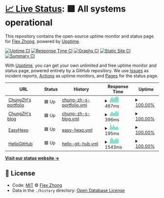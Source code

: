 # [📈 Live Status](https://ChungZH.github.io/upptime): <!--live status--> **🟩 All systems operational**

This repository contains the open-source uptime monitor and status page for [Flex Zhong](https://chungzh.cn/), powered by [Upptime](https://github.com/upptime/upptime).

[![Uptime CI](https://github.com/koj-co/upptime/workflows/Uptime%20CI/badge.svg)](https://github.com/koj-co/upptime/actions?query=workflow%3A%22Uptime+CI%22)
[![Response Time CI](https://github.com/koj-co/upptime/workflows/Response%20Time%20CI/badge.svg)](https://github.com/koj-co/upptime/actions?query=workflow%3A%22Response+Time+CI%22)
[![Graphs CI](https://github.com/koj-co/upptime/workflows/Graphs%20CI/badge.svg)](https://github.com/koj-co/upptime/actions?query=workflow%3A%22Graphs+CI%22)
[![Static Site CI](https://github.com/koj-co/upptime/workflows/Static%20Site%20CI/badge.svg)](https://github.com/koj-co/upptime/actions?query=workflow%3A%22Static+Site+CI%22)
[![Summary CI](https://github.com/koj-co/upptime/workflows/Summary%20CI/badge.svg)](https://github.com/koj-co/upptime/actions?query=workflow%3A%22Summary+CI%22)

With [Upptime](https://upptime.js.org), you can get your own unlimited and free uptime monitor and status page, powered entirely by a GitHub repository. We use [Issues](https://github.com/ChungZH/upptime/issues) as incident reports, [Actions](https://github.com/ChungZH/upptime/actions) as uptime monitors, and [Pages](https://ChungZH.github.io/upptime) for the status page.

<!--start: status pages-->
<!-- This summary is generated by Upptime (https://github.com/upptime/upptime) -->
<!-- Do not edit this manually, your changes will be overwritten -->
<!-- prettier-ignore -->
| URL | Status | History | Response Time | Uptime |
| --- | ------ | ------- | ------------- | ------ |
| <img alt="" src="https://favicons.githubusercontent.com/chungzh.cn" height="13"> [ChungZH's portfolio](https://chungzh.cn) | 🟩 Up | [chung-zh-s-portfolio.yml](https://github.com/ChungZH/upptime/commits/HEAD/history/chung-zh-s-portfolio.yml) | <details><summary><img alt="Response time graph" src="./graphs/chung-zh-s-portfolio/response-time-week.png" height="20"> 467ms</summary><br><a href="https://status.chungzh.cn/history/chung-zh-s-portfolio"><img alt="Response time 509" src="https://img.shields.io/endpoint?url=https%3A%2F%2Fraw.githubusercontent.com%2FChungZH%2Fupptime%2FHEAD%2Fapi%2Fchung-zh-s-portfolio%2Fresponse-time.json"></a><br><a href="https://status.chungzh.cn/history/chung-zh-s-portfolio"><img alt="24-hour response time 437" src="https://img.shields.io/endpoint?url=https%3A%2F%2Fraw.githubusercontent.com%2FChungZH%2Fupptime%2FHEAD%2Fapi%2Fchung-zh-s-portfolio%2Fresponse-time-day.json"></a><br><a href="https://status.chungzh.cn/history/chung-zh-s-portfolio"><img alt="7-day response time 467" src="https://img.shields.io/endpoint?url=https%3A%2F%2Fraw.githubusercontent.com%2FChungZH%2Fupptime%2FHEAD%2Fapi%2Fchung-zh-s-portfolio%2Fresponse-time-week.json"></a><br><a href="https://status.chungzh.cn/history/chung-zh-s-portfolio"><img alt="30-day response time 540" src="https://img.shields.io/endpoint?url=https%3A%2F%2Fraw.githubusercontent.com%2FChungZH%2Fupptime%2FHEAD%2Fapi%2Fchung-zh-s-portfolio%2Fresponse-time-month.json"></a><br><a href="https://status.chungzh.cn/history/chung-zh-s-portfolio"><img alt="1-year response time 509" src="https://img.shields.io/endpoint?url=https%3A%2F%2Fraw.githubusercontent.com%2FChungZH%2Fupptime%2FHEAD%2Fapi%2Fchung-zh-s-portfolio%2Fresponse-time-year.json"></a></details> | <details><summary><a href="https://status.chungzh.cn/history/chung-zh-s-portfolio">100.00%</a></summary><a href="https://status.chungzh.cn/history/chung-zh-s-portfolio"><img alt="All-time uptime 100.00%" src="https://img.shields.io/endpoint?url=https%3A%2F%2Fraw.githubusercontent.com%2FChungZH%2Fupptime%2FHEAD%2Fapi%2Fchung-zh-s-portfolio%2Fuptime.json"></a><br><a href="https://status.chungzh.cn/history/chung-zh-s-portfolio"><img alt="24-hour uptime 100.00%" src="https://img.shields.io/endpoint?url=https%3A%2F%2Fraw.githubusercontent.com%2FChungZH%2Fupptime%2FHEAD%2Fapi%2Fchung-zh-s-portfolio%2Fuptime-day.json"></a><br><a href="https://status.chungzh.cn/history/chung-zh-s-portfolio"><img alt="7-day uptime 100.00%" src="https://img.shields.io/endpoint?url=https%3A%2F%2Fraw.githubusercontent.com%2FChungZH%2Fupptime%2FHEAD%2Fapi%2Fchung-zh-s-portfolio%2Fuptime-week.json"></a><br><a href="https://status.chungzh.cn/history/chung-zh-s-portfolio"><img alt="30-day uptime 100.00%" src="https://img.shields.io/endpoint?url=https%3A%2F%2Fraw.githubusercontent.com%2FChungZH%2Fupptime%2FHEAD%2Fapi%2Fchung-zh-s-portfolio%2Fuptime-month.json"></a><br><a href="https://status.chungzh.cn/history/chung-zh-s-portfolio"><img alt="1-year uptime 100.00%" src="https://img.shields.io/endpoint?url=https%3A%2F%2Fraw.githubusercontent.com%2FChungZH%2Fupptime%2FHEAD%2Fapi%2Fchung-zh-s-portfolio%2Fuptime-year.json"></a></details>
| <img alt="" src="https://favicons.githubusercontent.com/blog.chungzh.cn" height="13"> [ChungZH's blog](https://blog.chungzh.cn) | 🟩 Up | [chung-zh-s-blog.yml](https://github.com/ChungZH/upptime/commits/HEAD/history/chung-zh-s-blog.yml) | <details><summary><img alt="Response time graph" src="./graphs/chung-zh-s-blog/response-time-week.png" height="20"> 396ms</summary><br><a href="https://status.chungzh.cn/history/chung-zh-s-blog"><img alt="Response time 472" src="https://img.shields.io/endpoint?url=https%3A%2F%2Fraw.githubusercontent.com%2FChungZH%2Fupptime%2FHEAD%2Fapi%2Fchung-zh-s-blog%2Fresponse-time.json"></a><br><a href="https://status.chungzh.cn/history/chung-zh-s-blog"><img alt="24-hour response time 518" src="https://img.shields.io/endpoint?url=https%3A%2F%2Fraw.githubusercontent.com%2FChungZH%2Fupptime%2FHEAD%2Fapi%2Fchung-zh-s-blog%2Fresponse-time-day.json"></a><br><a href="https://status.chungzh.cn/history/chung-zh-s-blog"><img alt="7-day response time 396" src="https://img.shields.io/endpoint?url=https%3A%2F%2Fraw.githubusercontent.com%2FChungZH%2Fupptime%2FHEAD%2Fapi%2Fchung-zh-s-blog%2Fresponse-time-week.json"></a><br><a href="https://status.chungzh.cn/history/chung-zh-s-blog"><img alt="30-day response time 483" src="https://img.shields.io/endpoint?url=https%3A%2F%2Fraw.githubusercontent.com%2FChungZH%2Fupptime%2FHEAD%2Fapi%2Fchung-zh-s-blog%2Fresponse-time-month.json"></a><br><a href="https://status.chungzh.cn/history/chung-zh-s-blog"><img alt="1-year response time 472" src="https://img.shields.io/endpoint?url=https%3A%2F%2Fraw.githubusercontent.com%2FChungZH%2Fupptime%2FHEAD%2Fapi%2Fchung-zh-s-blog%2Fresponse-time-year.json"></a></details> | <details><summary><a href="https://status.chungzh.cn/history/chung-zh-s-blog">100.00%</a></summary><a href="https://status.chungzh.cn/history/chung-zh-s-blog"><img alt="All-time uptime 100.00%" src="https://img.shields.io/endpoint?url=https%3A%2F%2Fraw.githubusercontent.com%2FChungZH%2Fupptime%2FHEAD%2Fapi%2Fchung-zh-s-blog%2Fuptime.json"></a><br><a href="https://status.chungzh.cn/history/chung-zh-s-blog"><img alt="24-hour uptime 100.00%" src="https://img.shields.io/endpoint?url=https%3A%2F%2Fraw.githubusercontent.com%2FChungZH%2Fupptime%2FHEAD%2Fapi%2Fchung-zh-s-blog%2Fuptime-day.json"></a><br><a href="https://status.chungzh.cn/history/chung-zh-s-blog"><img alt="7-day uptime 100.00%" src="https://img.shields.io/endpoint?url=https%3A%2F%2Fraw.githubusercontent.com%2FChungZH%2Fupptime%2FHEAD%2Fapi%2Fchung-zh-s-blog%2Fuptime-week.json"></a><br><a href="https://status.chungzh.cn/history/chung-zh-s-blog"><img alt="30-day uptime 100.00%" src="https://img.shields.io/endpoint?url=https%3A%2F%2Fraw.githubusercontent.com%2FChungZH%2Fupptime%2FHEAD%2Fapi%2Fchung-zh-s-blog%2Fuptime-month.json"></a><br><a href="https://status.chungzh.cn/history/chung-zh-s-blog"><img alt="1-year uptime 100.00%" src="https://img.shields.io/endpoint?url=https%3A%2F%2Fraw.githubusercontent.com%2FChungZH%2Fupptime%2FHEAD%2Fapi%2Fchung-zh-s-blog%2Fuptime-year.json"></a></details>
| <img alt="" src="https://favicons.githubusercontent.com/easyhexo.com" height="13"> [EasyHexo](https://easyhexo.com) | 🟩 Up | [easy-hexo.yml](https://github.com/ChungZH/upptime/commits/HEAD/history/easy-hexo.yml) | <details><summary><img alt="Response time graph" src="./graphs/easy-hexo/response-time-week.png" height="20"> 195ms</summary><br><a href="https://status.chungzh.cn/history/easy-hexo"><img alt="Response time 209" src="https://img.shields.io/endpoint?url=https%3A%2F%2Fraw.githubusercontent.com%2FChungZH%2Fupptime%2FHEAD%2Fapi%2Feasy-hexo%2Fresponse-time.json"></a><br><a href="https://status.chungzh.cn/history/easy-hexo"><img alt="24-hour response time 110" src="https://img.shields.io/endpoint?url=https%3A%2F%2Fraw.githubusercontent.com%2FChungZH%2Fupptime%2FHEAD%2Fapi%2Feasy-hexo%2Fresponse-time-day.json"></a><br><a href="https://status.chungzh.cn/history/easy-hexo"><img alt="7-day response time 195" src="https://img.shields.io/endpoint?url=https%3A%2F%2Fraw.githubusercontent.com%2FChungZH%2Fupptime%2FHEAD%2Fapi%2Feasy-hexo%2Fresponse-time-week.json"></a><br><a href="https://status.chungzh.cn/history/easy-hexo"><img alt="30-day response time 198" src="https://img.shields.io/endpoint?url=https%3A%2F%2Fraw.githubusercontent.com%2FChungZH%2Fupptime%2FHEAD%2Fapi%2Feasy-hexo%2Fresponse-time-month.json"></a><br><a href="https://status.chungzh.cn/history/easy-hexo"><img alt="1-year response time 209" src="https://img.shields.io/endpoint?url=https%3A%2F%2Fraw.githubusercontent.com%2FChungZH%2Fupptime%2FHEAD%2Fapi%2Feasy-hexo%2Fresponse-time-year.json"></a></details> | <details><summary><a href="https://status.chungzh.cn/history/easy-hexo">100.00%</a></summary><a href="https://status.chungzh.cn/history/easy-hexo"><img alt="All-time uptime 100.00%" src="https://img.shields.io/endpoint?url=https%3A%2F%2Fraw.githubusercontent.com%2FChungZH%2Fupptime%2FHEAD%2Fapi%2Feasy-hexo%2Fuptime.json"></a><br><a href="https://status.chungzh.cn/history/easy-hexo"><img alt="24-hour uptime 100.00%" src="https://img.shields.io/endpoint?url=https%3A%2F%2Fraw.githubusercontent.com%2FChungZH%2Fupptime%2FHEAD%2Fapi%2Feasy-hexo%2Fuptime-day.json"></a><br><a href="https://status.chungzh.cn/history/easy-hexo"><img alt="7-day uptime 100.00%" src="https://img.shields.io/endpoint?url=https%3A%2F%2Fraw.githubusercontent.com%2FChungZH%2Fupptime%2FHEAD%2Fapi%2Feasy-hexo%2Fuptime-week.json"></a><br><a href="https://status.chungzh.cn/history/easy-hexo"><img alt="30-day uptime 100.00%" src="https://img.shields.io/endpoint?url=https%3A%2F%2Fraw.githubusercontent.com%2FChungZH%2Fupptime%2FHEAD%2Fapi%2Feasy-hexo%2Fuptime-month.json"></a><br><a href="https://status.chungzh.cn/history/easy-hexo"><img alt="1-year uptime 100.00%" src="https://img.shields.io/endpoint?url=https%3A%2F%2Fraw.githubusercontent.com%2FChungZH%2Fupptime%2FHEAD%2Fapi%2Feasy-hexo%2Fuptime-year.json"></a></details>
| <img alt="" src="https://favicons.githubusercontent.com/hellogithub.com" height="13"> [HelloGitHub](https://hellogithub.com/) | 🟩 Up | [hello-git-hub.yml](https://github.com/ChungZH/upptime/commits/HEAD/history/hello-git-hub.yml) | <details><summary><img alt="Response time graph" src="./graphs/hello-git-hub/response-time-week.png" height="20"> 1543ms</summary><br><a href="https://status.chungzh.cn/history/hello-git-hub"><img alt="Response time 1583" src="https://img.shields.io/endpoint?url=https%3A%2F%2Fraw.githubusercontent.com%2FChungZH%2Fupptime%2FHEAD%2Fapi%2Fhello-git-hub%2Fresponse-time.json"></a><br><a href="https://status.chungzh.cn/history/hello-git-hub"><img alt="24-hour response time 1769" src="https://img.shields.io/endpoint?url=https%3A%2F%2Fraw.githubusercontent.com%2FChungZH%2Fupptime%2FHEAD%2Fapi%2Fhello-git-hub%2Fresponse-time-day.json"></a><br><a href="https://status.chungzh.cn/history/hello-git-hub"><img alt="7-day response time 1543" src="https://img.shields.io/endpoint?url=https%3A%2F%2Fraw.githubusercontent.com%2FChungZH%2Fupptime%2FHEAD%2Fapi%2Fhello-git-hub%2Fresponse-time-week.json"></a><br><a href="https://status.chungzh.cn/history/hello-git-hub"><img alt="30-day response time 1663" src="https://img.shields.io/endpoint?url=https%3A%2F%2Fraw.githubusercontent.com%2FChungZH%2Fupptime%2FHEAD%2Fapi%2Fhello-git-hub%2Fresponse-time-month.json"></a><br><a href="https://status.chungzh.cn/history/hello-git-hub"><img alt="1-year response time 1583" src="https://img.shields.io/endpoint?url=https%3A%2F%2Fraw.githubusercontent.com%2FChungZH%2Fupptime%2FHEAD%2Fapi%2Fhello-git-hub%2Fresponse-time-year.json"></a></details> | <details><summary><a href="https://status.chungzh.cn/history/hello-git-hub">100.00%</a></summary><a href="https://status.chungzh.cn/history/hello-git-hub"><img alt="All-time uptime 100.00%" src="https://img.shields.io/endpoint?url=https%3A%2F%2Fraw.githubusercontent.com%2FChungZH%2Fupptime%2FHEAD%2Fapi%2Fhello-git-hub%2Fuptime.json"></a><br><a href="https://status.chungzh.cn/history/hello-git-hub"><img alt="24-hour uptime 100.00%" src="https://img.shields.io/endpoint?url=https%3A%2F%2Fraw.githubusercontent.com%2FChungZH%2Fupptime%2FHEAD%2Fapi%2Fhello-git-hub%2Fuptime-day.json"></a><br><a href="https://status.chungzh.cn/history/hello-git-hub"><img alt="7-day uptime 100.00%" src="https://img.shields.io/endpoint?url=https%3A%2F%2Fraw.githubusercontent.com%2FChungZH%2Fupptime%2FHEAD%2Fapi%2Fhello-git-hub%2Fuptime-week.json"></a><br><a href="https://status.chungzh.cn/history/hello-git-hub"><img alt="30-day uptime 100.00%" src="https://img.shields.io/endpoint?url=https%3A%2F%2Fraw.githubusercontent.com%2FChungZH%2Fupptime%2FHEAD%2Fapi%2Fhello-git-hub%2Fuptime-month.json"></a><br><a href="https://status.chungzh.cn/history/hello-git-hub"><img alt="1-year uptime 100.00%" src="https://img.shields.io/endpoint?url=https%3A%2F%2Fraw.githubusercontent.com%2FChungZH%2Fupptime%2FHEAD%2Fapi%2Fhello-git-hub%2Fuptime-year.json"></a></details>

<!--end: status pages-->

[**Visit our status website →**](https://ChungZH.github.io/upptime)

## 📄 License

- Code: [MIT](./LICENSE) © [Flex Zhong](https://chungzh.cn/)
- Data in the `./history` directory: [Open Database License](https://opendatacommons.org/licenses/odbl/1-0/)
